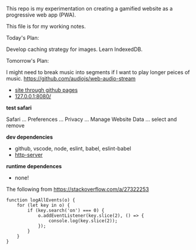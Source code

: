 This repo is my experimentation on creating a gamified website as a progressive web app (PWA).

This file is for my working notes.

Today's Plan:

Develop caching strategy for images.  Learn IndexedDB.

Tomorrow's Plan:

I might need to break music into segments if I want to play longer peices of music.
https://github.com/audiojs/web-audio-stream


* [site through github pages](https://csusbdt.github.io/4500-2021-spring/)
* [127.0.0.1:8080/](https://127.0.0.1:8080/)

__test safari__

Safari ... Preferences ... Privacy ... Manage Website Data ... select and remove

__dev dependencies__

* github, vscode, node, eslint, babel, eslint-babel
* [http-server](https://www.npmjs.com/package/http-server)

__runtime dependences__

* none!



The following from https://stackoverflow.com/a/27322253
~~~
function logAllEvents(o) {
	for (let key in o) {
		if (key.search('on') === 0) {
			o.addEventListener(key.slice(2), () => {
				console.log(key.slice(2));
			});
		}
	}
}
~~~

